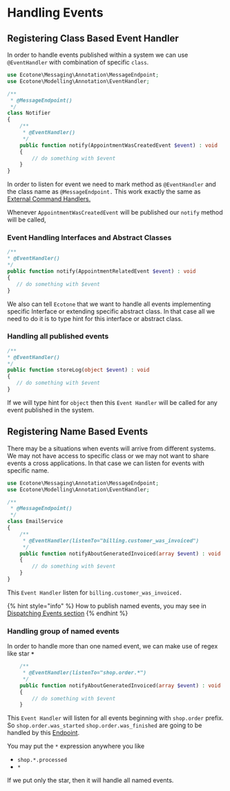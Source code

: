 # Handling Events

## Registering Class Based Event Handler

In order to handle events published within a system we can use  `@EventHandler` with combination of specific `class`.

```php
use Ecotone\Messaging\Annotation\MessageEndpoint;
use Ecotone\Modelling\Annotation\EventHandler;

/**
 * @MessageEndpoint()
 */
class Notifier
{
    /**
     * @EventHandler()
     */
    public function notify(AppointmentWasCreatedEvent $event) : void
    {
        // do something with $event
    }
}
```

In order to listen for event we need to mark method as `@EventHandler` and the class name as `@MessageEndpoint.` This work exactly the same as [External Command Handlers.](../command-handling/external-command-handlers.md)

Whenever `AppointmentWasCreatedEvent` will be published our `notify` method will be called,

### Event Handling Interfaces and Abstract Classes

```php
/**
* @EventHandler()
*/
public function notify(AppointmentRelatedEvent $event) : void
{
   // do something with $event
}
```

We also can tell `Ecotone` that we want to handle all events implementing specific Interface or extending specific abstract class. In that case all we need to do it is to type hint for this interface or abstract class. 

### Handling all published events

```php
/**
* @EventHandler()
*/
public function storeLog(object $event) : void
{
   // do something with $event
}
```

If we will type hint for `object` then this `Event Handler` will be called for any event published in the system.

## Registering Name Based Events

There may be a situations when events will arrive from different systems. We may not have access to specific class or we may not want to share events a cross applications. In that case we can listen for events with specific name. 

```php
use Ecotone\Messaging\Annotation\MessageEndpoint;
use Ecotone\Modelling\Annotation\EventHandler;

/**
 * @MessageEndpoint()
 */
class EmailService
{
    /**
     * @EventHandler(listenTo="billing.customer_was_invoiced")
     */
    public function notifyAboutGeneratedInvoiced(array $event) : void
    {
        // do something with $event
    }
}
```

This `Event Handler` listen for `billing.customer_was_invoiced.` 

{% hint style="info" %}
How to publish named events, you may see in [Dispatching Events section](dispatching-events.md)
{% endhint %}

### Handling group of named events

In order to handle more than one named event, we can make use of regex like star **`*`**

```php
    /**
     * @EventHandler(listenTo="shop.order.*")
     */
    public function notifyAboutGeneratedInvoiced(array $event) : void
    {
        // do something with $event
    }
```

This `Event Handler` will listen for all events beginning with `shop.order` prefix. So `shop.order.was_started` `shop.order.was_finished` are going to be handled by this [Endpoint](../../messaging/messaging-concepts/message-endpoint/).  


You may put the `*` expression anywhere you like

* `shop.*.processed`
* `*`

If we put only the star, then it will handle all named events. 

